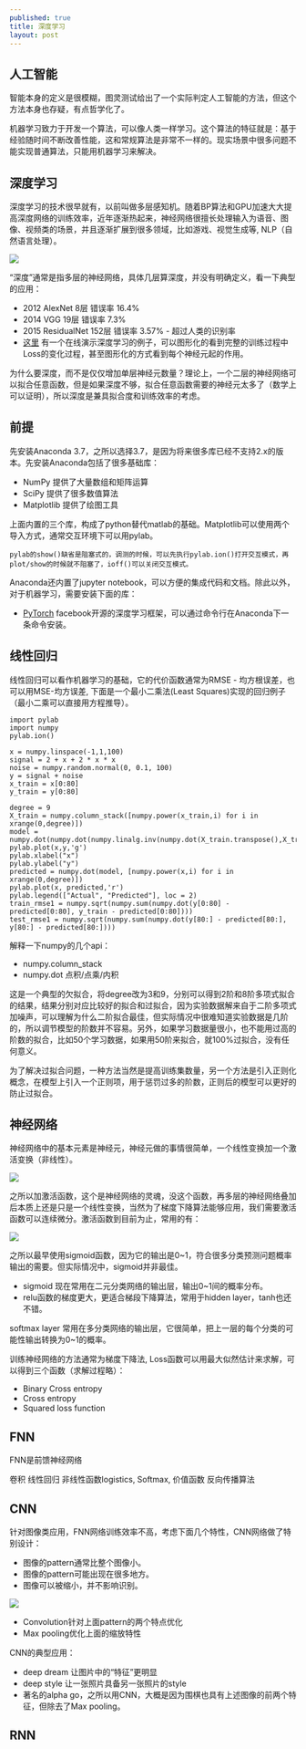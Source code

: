 ```yaml
---
published: true
title: 深度学习
layout: post
---
```


## 人工智能
智能本身的定义是很模糊，图灵测试给出了一个实际判定人工智能的方法，但这个方法本身也存疑，有点哲学化了。

机器学习致力于开发一个算法，可以像人类一样学习。这个算法的特征就是：基于经验随时间不断改善性能，这和常规算法是非常不一样的。现实场景中很多问题不能实现普通算法，只能用机器学习来解决。

## 深度学习

深度学习的技术很早就有，以前叫做多层感知机。随着BP算法和GPU加速大大提高深度网络的训练效率，近年逐渐热起来，神经网络很擅长处理输入为语音、图像、视频类的场景，并且逐渐扩展到很多领域，比如游戏、视觉生成等, NLP（自然语言处理）。

![](../../public/images/2019-12-04-16-18-46.png)

“深度”通常是指多层的神经网络，具体几层算深度，并没有明确定义，看一下典型的应用：

* 2012 AlexNet 8层 错误率 16.4%
* 2014 VGG 19层 错误率 7.3%
* 2015 ResidualNet 152层 错误率 3.57% - 超过人类的识别率
* [这里](http://playground.tensorflow.org/) 有一个在线演示深度学习的例子，可以图形化的看到完整的训练过程中Loss的变化过程，甚至图形化的方式看到每个神经元起的作用。

为什么要深度，而不是仅仅增加单层神经元数量？理论上，一个二层的神经网络可以拟合任意函数，但是如果深度不够，拟合任意函数需要的神经元太多了（数学上可以证明），所以深度是兼具拟合度和训练效率的考虑。


## 前提
先安装Anaconda 3.7，之所以选择3.7，是因为将来很多库已经不支持2.x的版本。先安装Anaconda包括了很多基础库：

* NumPy 提供了大量数组和矩阵运算
* SciPy 提供了很多数值算法
* Matplotlib 提供了绘图工具

上面内置的三个库，构成了python替代matlab的基础。Matplotlib可以使用两个导入方式，通常交互环境下可以用pylab。

    pylab的show()缺省是阻塞式的，调测的时候，可以先执行pylab.ion()打开交互模式，再plot/show的时候就不阻塞了，ioff()可以关闭交互模式。

Anaconda还内置了jupyter notebook，可以方便的集成代码和文档。除此以外，对于机器学习，需要安装下面的库：

* [PyTorch](https://pytorch.org/get-started/locally/) facebook开源的深度学习框架，可以通过命令行在Anaconda下一条命令安装。



## 线性回归

线性回归可以看作机器学习的基础，它的代价函数通常为RMSE - 均方根误差，也可以用MSE-均方误差, 下面是一个最小二乘法(Least Squares)实现的回归例子（最小二乘可以直接用方程推导）。

```
import pylab
import numpy
pylab.ion()

x = numpy.linspace(-1,1,100)
signal = 2 + x + 2 * x * x
noise = numpy.random.normal(0, 0.1, 100)
y = signal + noise
x_train = x[0:80]
y_train = y[0:80]

degree = 9
X_train = numpy.column_stack([numpy.power(x_train,i) for i in xrange(0,degree)])
model = numpy.dot(numpy.dot(numpy.linalg.inv(numpy.dot(X_train.transpose(),X_train)),X_train.transpose()),y_train)
pylab.plot(x,y,'g')
pylab.xlabel("x")
pylab.ylabel("y")
predicted = numpy.dot(model, [numpy.power(x,i) for i in xrange(0,degree)])
pylab.plot(x, predicted,'r')
pylab.legend(["Actual", "Predicted"], loc = 2)
train_rmse1 = numpy.sqrt(numpy.sum(numpy.dot(y[0:80] - predicted[0:80], y_train - predicted[0:80])))
test_rmse1 = numpy.sqrt(numpy.sum(numpy.dot(y[80:] - predicted[80:], y[80:] - predicted[80:])))
```

解释一下numpy的几个api：

* numpy.column_stack
* numpy.dot  点积/点乘/内积

这是一个典型的欠拟合，将degree改为3和9，分别可以得到2阶和8阶多项式拟合的结果，结果分别对应比较好的拟合和过拟合，因为实验数据解来自于二阶多项式加噪声，可以理解为什么二阶拟合最佳，但实际情况中很难知道实验数据是几阶的，所以调节模型的阶数并不容易。另外，如果学习数据量很小，也不能用过高的阶数的拟合，比如50个学习数据，如果用50阶来拟合，就100%过拟合，没有任何意义。

为了解决过拟合问题，一种方法当然是提高训练集数量，另一个方法是引入正则化概念，在模型上引入一个正则项，用于惩罚过多的阶数，正则后的模型可以更好的防止过拟合。

## 神经网络

神经网络中的基本元素是神经元，神经元做的事情很简单，一个线性变换加一个激活变换（非线性）。

![](../../public/images/2019-12-02-16-18-13.png)

之所以加激活函数，这个是神经网络的灵魂，没这个函数，再多层的神经网络叠加后本质上还是只是一个线性变换，当然为了梯度下降算法能够应用，我们需要激活函数可以连续微分。激活函数到目前为止，常用的有：

![](../../public/images/2019-12-02-16-21-27.png)

之所以最早使用sigmoid函数，因为它的输出是0~1，符合很多分类预测问题概率输出的需要。但实际情况中，sigmoid并非最佳。

* sigmoid 现在常用在二元分类网络的输出层，输出0~1间的概率分布。
* relu函数的梯度更大，更适合梯段下降算法，常用于hidden layer，tanh也还不错。

softmax layer 常用在多分类网络的输出层，它很简单，把上一层的每个分类的可能性输出转换为0~1的概率。

训练神经网络的方法通常为梯度下降法, Loss函数可以用最大似然估计来求解，可以得到三个函数（求解过程略）：

* Binary Cross entropy 
* Cross entropy 
* Squared loss function

## FNN

FNN是前馈神经网络

卷积
线性回归
非线性函数logistics, Softmax, 
价值函数
反向传播算法

## CNN
针对图像类应用，FNN网络训练效率不高，考虑下面几个特性，CNN网络做了特别设计：

* 图像的pattern通常比整个图像小。
* 图像的pattern可能出现在很多地方。
* 图像可以被缩小，并不影响识别。

![](../../public/images/2019-12-03-17-10-53.png)

* Convolution针对上面pattern的两个特点优化
* Max pooling优化上面的缩放特性

CNN的典型应用：
* deep dream 让图片中的“特征”更明显
* deep style 让一张照片具备另一张照片的style
* 著名的alpha go，之所以用CNN，大概是因为围棋也具有上述图像的前两个特征，但除去了Max pooling。

## RNN
